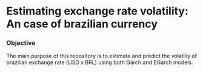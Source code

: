 # Estimating exchange rate volatility: An case of brazilian currency

### Objective

The main purpose of this repository is to estimate and predict the volatiliy of brazilian exchange rate (USD x BRL) using both Garch and EGarch models.


